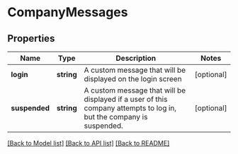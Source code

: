 # CompanyMessages

## Properties
Name | Type | Description | Notes
------------ | ------------- | ------------- | -------------
**login** | **string** | A custom message that will be displayed on the login screen | [optional] 
**suspended** | **string** | A custom message that will be displayed if a user of this company attempts to log in, but the company is suspended. | [optional] 

[[Back to Model list]](../README.md#documentation-for-models) [[Back to API list]](../README.md#documentation-for-api-endpoints) [[Back to README]](../README.md)


